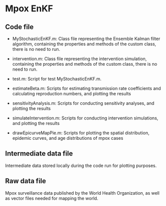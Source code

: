 # Mpox EnKF

## Code file

- MyStochasticEnKF.m: Class file representing the Ensemble Kalman filter algorithm, containing the properties and methods of the custom class, there is no need to run.

- intervention.m: Class file representing the intervention simulation, containing the properties and methods of the custom class, there is no need to run.

- test.m: Script for test MyStochasticEnKF.m.

- estimateBeta.m: Scripts for estimating transmission rate coefficients and calculating reproduction numbers, and plotting the results

- sensitivityAnalysis.m: Scripts for conducting sensitivity analyses, and plotting the results

- simulateIntervention.m: Scripts for conducting intervention simulations, and plotting the results

- drawEpicurveMapPie.m: Scripts for plotting the spatial distribution, epidemic curves, and age distributions of mpox cases

## Intermediate data file

Intermediate data stored locally during the code run for plotting purposes.

## Raw data file

Mpox surveillance data published by the World Health Organization, as well as vector files needed for mapping the world.
